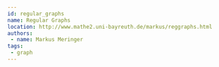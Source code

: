 ```yaml
---
id: regular_graphs
name: Regular Graphs
location: http://www.mathe2.uni-bayreuth.de/markus/reggraphs.html
authors:
 - name: Markus Meringer
tags:
 - graph
---
```


